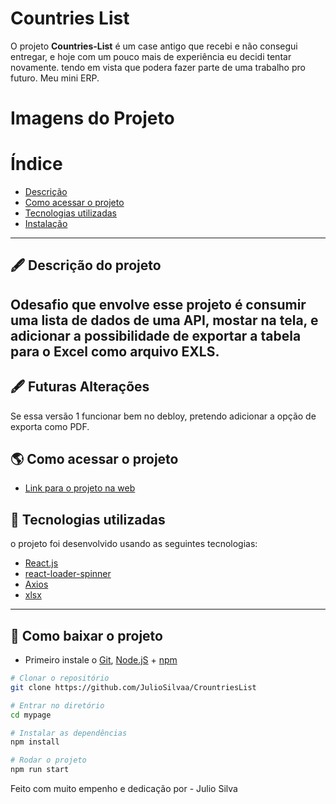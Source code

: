 # Countries List

O projeto **Countries-List** é um case antigo que recebi e não consegui entregar, e hoje com um pouco mais de experiência eu decidi tentar novamente. tendo em vista que podera fazer parte de uma trabalho pro futuro. Meu mini ERP.

# Imagens do Projeto

# Índice

- [Descrição](#-descrição-do-projeto)
- [Como acessar o projeto](#-como-acessar-o-projeto)
- [Tecnologias utilizadas](#-tecnologias-utilizadas)
- [Instalação](#-como-baixar-o-projeto)

---

## 🖋 Descrição do projeto

## Odesafio que envolve esse projeto é consumir uma lista de dados de uma API, mostar na tela, e adicionar a possibilidade de exportar a tabela para o Excel como arquivo EXLS.

## 🖋 Futuras Alterações

Se essa versão 1 funcionar bem no debloy, pretendo adicionar a opção de exporta como PDF.

## 🌎 Como acessar o projeto

- [Link para o projeto na web]()

## 🚀 Tecnologias utilizadas

o projeto foi desenvolvido usando as seguintes tecnologias:

- [React.js](https://pt-br.reactjs.org/docs/getting-started.html)
- [react-loader-spinner](https://mhnpd.github.io/react-loader-spinner/docs/category/components/)
- [Axios](https://axios-http.com/docs/intro)
- [xlsx](https://openbase.com/js/xlsx/documentation)

---

## 💾 Como baixar o projeto

- Primeiro instale o
  [Git](https://git-scm.com/),
  [Node.jS](https://nodejs.org/pt-br/download/) + [npm](https://www.npmjs.com/get-npm)

```bash
# Clonar o repositório
git clone https://github.com/JulioSilvaa/CrountriesList

# Entrar no diretório
cd mypage

# Instalar as dependências
npm install

# Rodar o projeto
npm run start
```

Feito com muito empenho e dedicação por - Julio Silva
